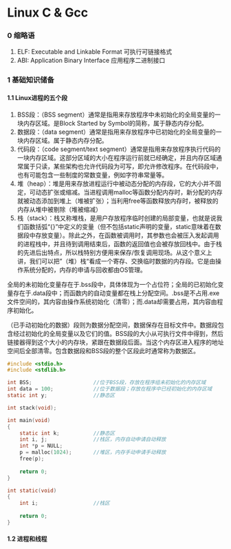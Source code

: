 # Linux C & Gcc

### 0 缩略语

1. ELF: Executable and Linkable Format 可执行可链接格式
2. ABI: Application Binary Interface 应用程序二进制接口



### 1 基础知识储备

#### 1.1 Linux进程的五个段

1. BSS段：（BSS segment）通常是指用来存放程序中未初始化的全局变量的一块内存区域。是Block Started by Symbol的简称，属于静态内存分配。
2. 数据段：（data segment）通常是指用来存放程序中已初始化的全局变量的一块内存区域。属于静态内存分配。
3. 代码段：（code segment/text segment）通常是指用来存放程序执行代码的一块内存区域。这部分区域的大小在程序运行前就已经确定，并且内存区域通常属于只读，某些架构也允许代码段为可写，即允许修改程序。在代码段中，也有可能包含一些制度的常数变量，例如字符串常量等。
4. 堆（heap）：堆是用来存放进程运行中被动态分配的内存段，它的大小并不固定，可动态扩张或缩减。当进程调用malloc等函数分配内存时，新分配的内存就被动态添加到堆上（堆被扩张）；当利用free等函数释放内存时，被释放的内存从堆中被剔除（堆被缩减）
5. 栈（stack）：栈又称堆栈，是用户存放程序临时创建的局部变量，也就是说我们函数括弧“{}”中定义的变量（但不包括static声明的变量，static意味着在数据段中存放变量）。除此之外，在函数被调用时，其参数也会被压入发起调用的进程栈中，并且待到调用结束后，函数的返回值也会被存放回栈中。由于栈的先进后出特点，所以栈特别方便用来保存/恢复调用现场。从这个意义上讲，我们可以把”（堆）栈“看成一个寄存、交换临时数据的内存段。它是由操作系统分配的，内存的申请与回收都由OS管理。

全局的未初始化变量存在于.bss段中，具体体现为一个占位符；全局的已初始化变量存在于.data段中；而函数内的自动变量都在栈上分配空间。.bss是不占用.exe文件空间的，其内容由操作系统初始化（清零）；而.data却需要占用，其内容由程序初始化。

（已手动初始化的数据）段则为数据分配空间，数据保存在目标文件中。数据段包含经过初始化的全局变量以及它们的值。BSS段的大小从可执行文件中得到，然后链接器得到这个大小的内存块，紧跟在数据段后面。当这个内存区进入程序的地址空间后全部清零。包含数据段和BSS段的整个区段此时通常称为数据区。

```c
#include <stdio.h>
#include <stdlib.h>

int BSS;					//位于BSS段，存放在程序组未初始化的内存区域
int data = 100;				//位于数据段；存放在程序中已经初始化的内存区域
static int y;				//静态区

int stack(void);

int main(void)
{
    static int k;			//静态区
    int i, j;				//栈区，内存自动申请自动释放
    int *p = NULL;
    p = malloc(1024);		//堆区，内存手动申请手动释放
    free(p);
    
    return 0;
}

int static(void)
{
    int i;					//栈区
    
    return 0;
}
```

#### 1.2 进程和线程
